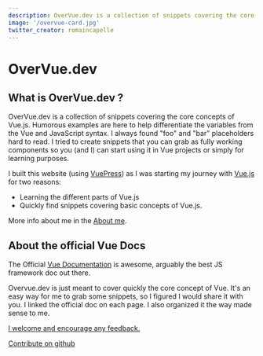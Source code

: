 ```yaml
---
description: OverVue.dev is a collection of snippets covering the core concepts of Vue.js.
image: '/overvue-card.jpg'
twitter_creator: romaincapelle
---
```


# OverVue.dev

## What is OverVue.dev ?

OverVue.dev is a collection of snippets covering the core concepts of Vue.js.
Humorous examples are here to help differentiate the variables from the Vue and JavaScript syntax. I always found "foo" and "bar" placeholders hard to read.
I tried to create snippets that you can grab as fully working components so you (and I) can start using it in Vue projects or simply for learning purposes.

I built this website (using [VuePress](https://vuepress.vuejs.org/)) as I was starting my journey with [Vue.js](https://vuejs.org/) for two reasons:

- Learning the different parts of Vue.js
- Quickly find snippets covering basic concepts of Vue.js.

More info about me in the [About me](/about-romain-capelle).

## About the official Vue Docs

The Official [Vue Documentation](https://vuejs.org/v2/guide/) is awesome, arguably the best JS framework doc out there.

Overvue.dev is just meant to cover quickly the core concept of Vue. It's an easy way for me to grab some snippets, so I figured I would share it with you. I linked the official doc on each page. I also organized it the way made sense to me.

[I welcome and encourage any feedback.](/contact-romain-capelle)

[Contribute on github](https://github.com/romaincapelle/Overvue)
